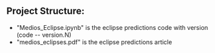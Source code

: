 Project Structure:
-
- "Medios_Eclipse.ipynb" is the eclipse predictions code with version (code -- version.N)
- "medios_eclipses.pdf" is the eclipse predictions article 
